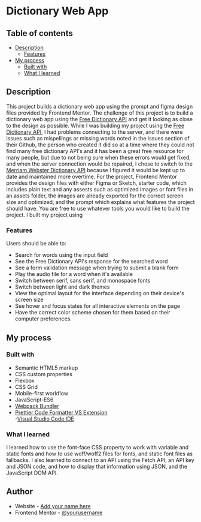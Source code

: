 # Dictionary Web App

## Table of contents

- [Description](#description)
  - [Features](#features)
  <!-- [Screenshot](#screenshot)
  - [Links](#links)-->
- [My process](#my-process)
  - [Built with](#built-with)
  - [What I learned](#what-i-learned)

## Description

This project builds a dictionary web app using the prompt and figma design files provided by Frontend Mentor. The challenge of this project is to build a dictionary web app using the [Free Dictionary API](https://dictionaryapi.dev/) and get it looking as close to the design as possible. While I was building my project using the [Free Dictionary API](https://dictionaryapi.dev/), I had problems connecting to the server, and there were issues such as mispellings or missing words noted in the issues section of their Github, the person who created it did so at a time where they could not find many free dictionary API's and it has been a great free resource for many people, but due to not being sure when these errors would get fixed, and when the server connection would be repaired, I chose to switch to the [Merriam Webster Dictionary API](https://dictionaryapi.com/) because I figured it would be kept up to date and maintained more overtime. For the project, Frontend Mentor provides the design files with either Figma or Sketch, starter code, which includes plain text and any assests such as optimized images or font files in an assets folder, the images are already exported for the correct screen size and optimized, and the prompt which explains what features the project should have. You are free to use whatever tools you would like to build the project. I built my project using

### Features

Users should be able to:

- Search for words using the input field
- See the Free Dictionary API's response for the searched word
- See a form validation message when trying to submit a blank form
- Play the audio file for a word when it's available
- Switch between serif, sans serif, and monospace fonts
- Switch between light and dark themes
- View the optimal layout for the interface depending on their device's screen size
- See hover and focus states for all interactive elements on the page
- Have the correct color scheme chosen for them based on their computer preferences.

<!--### Screenshot

![](./screenshot.jpg)

### Links

- Live Site URL: [Add live site URL here](https://your-live-site-url.com)
-->

## My process

### Built with

- Semantic HTML5 markup <br>
- CSS custom properties <br>
- Flexbox<br>
- CSS Grid<br>
- Mobile-first workflow<br>
- JavaScript-ES6<br>
- [Webpack Bundler](https://webpack.js.org/)<br>
- [Prettier Code Formatter VS Extension](https://prettier.io/)<br> -[Visual Studio Code IDE](https://code.visualstudio.com/)

### What I learned

I learned how to use the font-face CSS property to work with variable and static fonts and how to use woff/woff2 files for fonts, and static font files as fallbacks. I also learned to connect to an API using the Fetch API, an API key and JSON code, and how to display that information using JSON, and the JavaScript DOM API.

## Author

- Website - [Add your name here](https://www.your-site.com)
- Frontend Mentor - [@yourusername](https://www.frontendmentor.io/profile/yourusername)
